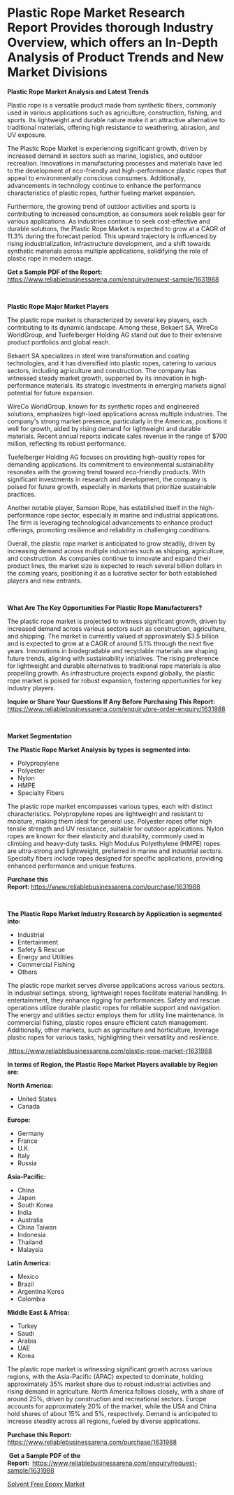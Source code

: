<p><h1>Plastic Rope Market Research Report Provides thorough Industry Overview, which offers an In-Depth Analysis of Product Trends and New Market Divisions</h1></p><p><strong>Plastic Rope Market Analysis and Latest Trends</strong></p>
<p><p>Plastic rope is a versatile product made from synthetic fibers, commonly used in various applications such as agriculture, construction, fishing, and sports. Its lightweight and durable nature make it an attractive alternative to traditional materials, offering high resistance to weathering, abrasion, and UV exposure.</p><p>The Plastic Rope Market is experiencing significant growth, driven by increased demand in sectors such as marine, logistics, and outdoor recreation. Innovations in manufacturing processes and materials have led to the development of eco-friendly and high-performance plastic ropes that appeal to environmentally conscious consumers. Additionally, advancements in technology continue to enhance the performance characteristics of plastic ropes, further fueling market expansion.</p><p>Furthermore, the growing trend of outdoor activities and sports is contributing to increased consumption, as consumers seek reliable gear for various applications. As industries continue to seek cost-effective and durable solutions, the Plastic Rope Market is expected to grow at a CAGR of 11.3% during the forecast period. This upward trajectory is influenced by rising industrialization, infrastructure development, and a shift towards synthetic materials across multiple applications, solidifying the role of plastic rope in modern usage.</p></p>
<p><strong>Get a Sample PDF of the Report:&nbsp;</strong> <a href="https://www.reliablebusinessarena.com/enquiry/request-sample/1631988?utm_campaign=2991&utm_medium=2&utm_source=Github&utm_content=ia&utm_term=02042025&utm_id=plastic-rope">https://www.reliablebusinessarena.com/enquiry/request-sample/1631988</a></p>
<p>&nbsp;</p>
<p><strong>Plastic Rope Major Market Players</strong></p>
<p><p>The plastic rope market is characterized by several key players, each contributing to its dynamic landscape. Among these, Bekaert SA, WireCo WorldGroup, and Tuefelberger Holding AG stand out due to their extensive product portfolios and global reach.</p><p>Bekaert SA specializes in steel wire transformation and coating technologies, and it has diversified into plastic ropes, catering to various sectors, including agriculture and construction. The company has witnessed steady market growth, supported by its innovation in high-performance materials. Its strategic investments in emerging markets signal potential for future expansion.</p><p>WireCo WorldGroup, known for its synthetic ropes and engineered solutions, emphasizes high-load applications across multiple industries. The company's strong market presence, particularly in the Americas, positions it well for growth, aided by rising demand for lightweight and durable materials. Recent annual reports indicate sales revenue in the range of $700 million, reflecting its robust performance.</p><p>Tuefelberger Holding AG focuses on providing high-quality ropes for demanding applications. Its commitment to environmental sustainability resonates with the growing trend toward eco-friendly products. With significant investments in research and development, the company is poised for future growth, especially in markets that prioritize sustainable practices.</p><p>Another notable player, Samson Rope, has established itself in the high-performance rope sector, especially in marine and industrial applications. The firm is leveraging technological advancements to enhance product offerings, promoting resilience and reliability in challenging conditions.</p><p>Overall, the plastic rope market is anticipated to grow steadily, driven by increasing demand across multiple industries such as shipping, agriculture, and construction. As companies continue to innovate and expand their product lines, the market size is expected to reach several billion dollars in the coming years, positioning it as a lucrative sector for both established players and new entrants.</p></p>
<p>&nbsp;</p>
<p><strong>What Are The Key Opportunities For Plastic Rope Manufacturers?</strong></p>
<p><p>The plastic rope market is projected to witness significant growth, driven by increased demand across various sectors such as construction, agriculture, and shipping. The market is currently valued at approximately $3.5 billion and is expected to grow at a CAGR of around 5.1% through the next five years. Innovations in biodegradable and recyclable materials are shaping future trends, aligning with sustainability initiatives. The rising preference for lightweight and durable alternatives to traditional rope materials is also propelling growth. As infrastructure projects expand globally, the plastic rope market is poised for robust expansion, fostering opportunities for key industry players.</p></p>
<p><strong>Inquire or Share Your Questions If Any Before Purchasing This Report:</strong> <a href="https://www.reliablebusinessarena.com/enquiry/pre-order-enquiry/1631988?utm_campaign=2991&utm_medium=2&utm_source=Github&utm_content=ia&utm_term=02042025&utm_id=plastic-rope">https://www.reliablebusinessarena.com/enquiry/pre-order-enquiry/1631988</a></p>
<p>&nbsp;</p>
<p><strong>Market Segmentation</strong></p>
<p><strong>The Plastic Rope Market Analysis by types is segmented into:</strong></p>
<p><ul><li>Polypropylene</li><li>Polyester</li><li>Nylon</li><li>HMPE</li><li>Specialty Fibers</li></ul></p>
<p><p>The plastic rope market encompasses various types, each with distinct characteristics. Polypropylene ropes are lightweight and resistant to moisture, making them ideal for general use. Polyester ropes offer high tensile strength and UV resistance, suitable for outdoor applications. Nylon ropes are known for their elasticity and durability, commonly used in climbing and heavy-duty tasks. High Modulus Polyethylene (HMPE) ropes are ultra-strong and lightweight, preferred in marine and industrial sectors. Specialty fibers include ropes designed for specific applications, providing enhanced performance and unique features.</p></p>
<p><strong>Purchase this Report:&nbsp;</strong><a href="https://www.reliablebusinessarena.com/purchase/1631988?utm_campaign=2991&utm_medium=2&utm_source=Github&utm_content=ia&utm_term=02042025&utm_id=plastic-rope">https://www.reliablebusinessarena.com/purchase/1631988</a></p>
<p>&nbsp;</p>
<p><strong>The Plastic Rope Market Industry Research by Application is segmented into:</strong></p>
<p><ul><li>Industrial</li><li>Entertainment</li><li>Safety & Rescue</li><li>Energy and Utilities</li><li>Commercial Fishing</li><li>Others</li></ul></p>
<p><p>The plastic rope market serves diverse applications across various sectors. In industrial settings, strong, lightweight ropes facilitate material handling. In entertainment, they enhance rigging for performances. Safety and rescue operations utilize durable plastic ropes for reliable support and navigation. The energy and utilities sector employs them for utility line maintenance. In commercial fishing, plastic ropes ensure efficient catch management. Additionally, other markets, such as agriculture and horticulture, leverage plastic ropes for various tasks, highlighting their versatility and resilience.</p></p>
<p><a href="https://www.reliablebusinessarena.com/plastic-rope-market-r1631988?utm_campaign=2991&utm_medium=2&utm_source=Github&utm_content=ia&utm_term=02042025&utm_id=plastic-rope">&nbsp;https://www.reliablebusinessarena.com/plastic-rope-market-r1631988</a></p>
<p><strong>In terms of Region, the Plastic Rope Market Players available by Region are:</strong></p>
<p>
    <p> <strong> North America: </strong>
        <ul>
            <li>United States</li>
            <li>Canada</li>
        </ul>
        </p> 
    <p> <strong> Europe: </strong>
        <ul>
            <li>Germany</li>
            <li>France</li>
            <li>U.K.</li>
            <li>Italy</li>
            <li>Russia</li>
        </ul>
        </p> 
    <p> <strong> Asia-Pacific: </strong>
        <ul>
            <li>China</li>
            <li>Japan</li>
            <li>South Korea</li>
            <li>India</li>
            <li>Australia</li>
            <li>China Taiwan</li>
            <li>Indonesia</li>
            <li>Thailand</li>
            <li>Malaysia</li>
        </ul>
        </p> 
    <p> <strong> Latin America: </strong>
        <ul>
            <li>Mexico</li>
            <li>Brazil</li>
            <li>Argentina Korea</li>
            <li>Colombia</li>
        </ul>
        </p> 
    <p> <strong> Middle East & Africa: </strong>
        <ul>
            <li>Turkey</li>
            <li>Saudi</li>
            <li>Arabia</li>
            <li>UAE</li>
            <li>Korea</li>
        </ul>
    </p>
    </p>
<p><p>The plastic rope market is witnessing significant growth across various regions, with the Asia-Pacific (APAC) expected to dominate, holding approximately 35% market share due to robust industrial activities and rising demand in agriculture. North America follows closely, with a share of around 25%, driven by construction and recreational sectors. Europe accounts for approximately 20% of the market, while the USA and China hold shares of about 15% and 5%, respectively. Demand is anticipated to increase steadily across all regions, fueled by diverse applications.</p></p>
<p><strong>Purchase this Report: </strong><a href="https://www.reliablebusinessarena.com/purchase/1631988?utm_campaign=2991&utm_medium=2&utm_source=Github&utm_content=ia&utm_term=02042025&utm_id=plastic-rope">https://www.reliablebusinessarena.com/purchase/1631988</a></p>
<p>&nbsp;<strong>Get a Sample PDF of the Report:&nbsp;&nbsp;</strong><a href="https://www.reliablebusinessarena.com/enquiry/request-sample/1631988?utm_campaign=2991&utm_medium=2&utm_source=Github&utm_content=ia&utm_term=02042025&utm_id=plastic-rope">https://www.reliablebusinessarena.com/enquiry/request-sample/1631988</a></p>
<p><strong></strong></p>
<p><p><a href="https://github.com/saaindosya/Market-Research-Report-List-1/blob/main/solvent-free-epoxy-market.md?utm_campaign=2991&utm_medium=2&utm_source=Github&utm_content=ia&utm_term=02042025&utm_id=plastic-rope">Solvent Free Epoxy Market</a></p></p>